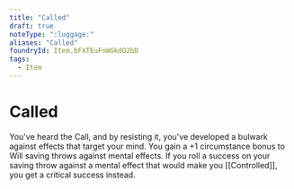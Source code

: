 ```yaml
---
title: "Called"
draft: true
noteType: ":luggage:"
aliases: "Called"
foundryId: Item.bFXTEuFnWGkdO2bD
tags:
  - Item
---
```


# Called

You've heard the Call, and by resisting it, you've developed a bulwark against effects that target your mind. You gain a +1 circumstance bonus to Will saving throws against mental effects. If you roll a success on your saving throw against a mental effect that would make you [[Controlled]], you get a critical success instead.
